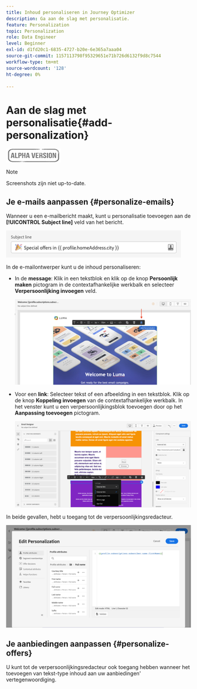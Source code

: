 ```yaml
---
title: Inhoud personaliseren in Journey Optimizer
description: Ga aan de slag met personalisatie.
feature: Personalization
topic: Personalization
role: Data Engineer
level: Beginner
exl-id: d1fd20c1-6835-4727-b20e-6e365a7aaa04
source-git-commit: 1157113798f95329651e71b726d6132f9d8c7544
workflow-type: tm+mt
source-wordcount: '128'
ht-degree: 0%

---
```


# Aan de slag met personalisatie{#add-personalization}

![](../assets/do-not-localize/badge.png)

>[!NOTE]
>
>Screenshots zijn niet up-to-date.


## Je e-mails aanpassen {#personalize-emails}

Wanneer u een e-mailbericht maakt, kunt u personalisatie toevoegen aan de **[!UICONTROL Subject line]** veld van het bericht.

![](assets/perso_subject.png)

In de e-mailontwerper kunt u de inhoud personaliseren:

* In de **message**: Klik in een tekstblok en klik op de knop **Persoonlijk maken** pictogram in de contextafhankelijke werkbalk en selecteer **Verpersoonlijking invoegen** veld.

   ![](assets/perso_insert.png)

* Voor een **link**: Selecteer tekst of een afbeelding in een tekstblok. Klik op de knop **Koppeling invoegen** van de contextafhankelijke werkbalk. In het venster kunt u een verpersoonlijkingsblok toevoegen door op het **Aanpassing toevoegen** pictogram.

   ![](assets/perso_link.png)

In beide gevallen, hebt u toegang tot de verpersoonlijkingsredacteur.

![](assets/perso_ee.png)

## Je aanbiedingen aanpassen {#personalize-offers}

U kunt tot de verpersoonlijkingsredacteur ook toegang hebben wanneer het toevoegen van tekst-type inhoud aan uw aanbiedingen&#39; vertegenwoordiging.


